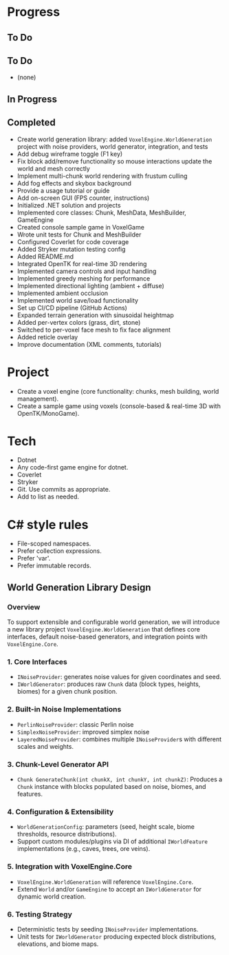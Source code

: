 # Progress

## To Do
## To Do
- (none)

## In Progress

## Completed
- Create world generation library: added `VoxelEngine.WorldGeneration` project with noise providers, world generator, integration, and tests
- Add debug wireframe toggle (F1 key)
- Fix block add/remove functionality so mouse interactions update the world and mesh correctly
- Implement multi-chunk world rendering with frustum culling
- Add fog effects and skybox background
- Provide a usage tutorial or guide
- Add on-screen GUI (FPS counter, instructions)
- Initialized .NET solution and projects
- Implemented core classes: Chunk, MeshData, MeshBuilder, GameEngine
- Created console sample game in VoxelGame
- Wrote unit tests for Chunk and MeshBuilder
- Configured Coverlet for code coverage
- Added Stryker mutation testing config
- Added README.md
- Integrated OpenTK for real-time 3D rendering
- Implemented camera controls and input handling
- Implemented greedy meshing for performance
- Implemented directional lighting (ambient + diffuse)
- Implemented ambient occlusion
- Implemented world save/load functionality
- Set up CI/CD pipeline (GitHub Actions)
- Expanded terrain generation with sinusoidal heightmap
- Added per-vertex colors (grass, dirt, stone)
- Switched to per-voxel face mesh to fix face alignment
- Added reticle overlay
- Improve documentation (XML comments, tutorials)

# Project

- Create a voxel engine (core functionality: chunks, mesh building, world management).
- Create a sample game using voxels (console-based & real-time 3D with OpenTK/MonoGame).

# Tech

- Dotnet
- Any code-first game engine for dotnet.
- Coverlet
- Stryker
- Git. Use commits as appropriate.
- Add to list as needed.

# C# style rules

- File-scoped namespaces.
- Prefer collection expressions.
- Prefer 'var'.
- Prefer immutable records.
  
## World Generation Library Design

### Overview
To support extensible and configurable world generation, we will introduce a new library project `VoxelEngine.WorldGeneration` that defines core interfaces, default noise-based generators, and integration points with `VoxelEngine.Core`.

### 1. Core Interfaces
- `INoiseProvider`: generates noise values for given coordinates and seed.
- `IWorldGenerator`: produces raw `Chunk` data (block types, heights, biomes) for a given chunk position.

### 2. Built-in Noise Implementations
- `PerlinNoiseProvider`: classic Perlin noise
- `SimplexNoiseProvider`: improved simplex noise
- `LayeredNoiseProvider`: combines multiple `INoiseProvider`s with different scales and weights.

### 3. Chunk-Level Generator API
- `Chunk GenerateChunk(int chunkX, int chunkY, int chunkZ)`: Produces a `Chunk` instance with blocks populated based on noise, biomes, and features.

### 4. Configuration & Extensibility
- `WorldGenerationConfig`: parameters (seed, height scale, biome thresholds, resource distributions).
- Support custom modules/plugins via DI of additional `IWorldFeature` implementations (e.g., caves, trees, ore veins).

### 5. Integration with VoxelEngine.Core
- `VoxelEngine.WorldGeneration` will reference `VoxelEngine.Core`.
- Extend `World` and/or `GameEngine` to accept an `IWorldGenerator` for dynamic world creation.

### 6. Testing Strategy
- Deterministic tests by seeding `INoiseProvider` implementations.
- Unit tests for `IWorldGenerator` producing expected block distributions, elevations, and biome maps.

